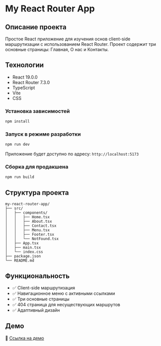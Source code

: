 # My React Router App

## Описание проекта

Простое React приложение для изучения основ client-side маршрутизации с использованием React Router. Проект содержит три основные страницы: Главная, О нас и Контакты.

## Технологии

- React 19.0.0
- React Router 7.3.0
- TypeScript
- Vite
- CSS

### Установка зависимостей

```bash
npm install
```

### Запуск в режиме разработки

```bash
npm run dev
```

Приложение будет доступно по адресу: `http://localhost:5173`

### Сборка для продакшена

```bash
npm run build
```

## Структура проекта

```
my-react-router-app/
├── src/
│   ├── components/
│   │   ├── Home.tsx
│   │   ├── About.tsx
│   │   ├── Contact.tsx
│   │   ├── Menu.tsx
│   │   ├── Footer.tsx
│   │   └── NotFound.tsx
│   ├── App.tsx
│   ├── main.tsx
│   └── index.css
├── package.json
└── README.md
```

## Функциональность

- ✅ Client-side маршрутизация
- ✅ Навигационное меню с активными ссылками
- ✅ Три основные страницы
- ✅ 404 страница для несуществующих маршрутов
- ✅ Адаптивный дизайн

## Демо

🔗 [Ссылка на демо]()
